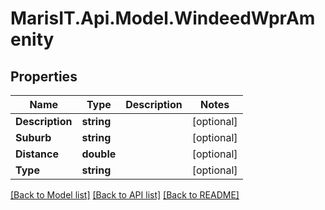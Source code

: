 
# MarisIT.Api.Model.WindeedWprAmenity

## Properties

Name | Type | Description | Notes
------------ | ------------- | ------------- | -------------
**Description** | **string** |  | [optional] 
**Suburb** | **string** |  | [optional] 
**Distance** | **double** |  | [optional] 
**Type** | **string** |  | [optional] 

[[Back to Model list]](../README.md#documentation-for-models)
[[Back to API list]](../README.md#documentation-for-api-endpoints)
[[Back to README]](../README.md)


